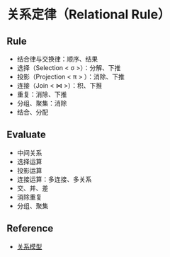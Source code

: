 # 关系定律（Relational Rule）

## Rule

- 结合律与交换律：顺序、结果
- 选择（Selection < σ >）：分解、下推
- 投影（Projection < π > ）：消除、下推
- 连接（Join < ⋈ >）：积、下推
- 重复：消除、下推
- 分组、聚集：消除
- 结合、分配

## Evaluate

- 中间关系
- 选择运算
- 投影运算
- 连接运算：多连接、多关系
- 交、并、差
- 消除重复
- 分组、聚集

## Reference

- [关系模型](https://zh.wikipedia.org/wiki/关系模型)